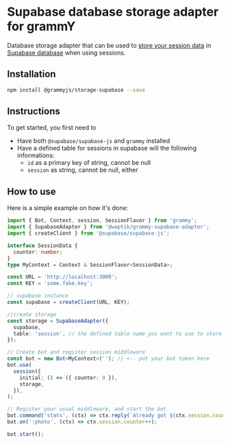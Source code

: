 # Supabase database storage adapter for grammY

Database storage adapter that can be used to [store your session data](https://grammy.dev/plugins/session.html) in [Supabase database](https://supabase.io/docs/guides/database) when using sessions.

## Installation

```bash
npm install @grammyjs/storage-supabase --save
```

## Instructions

To get started, you first need to

- Have both `@supabase/supabase-js` and `grammy` installed
- Have a defined table for sessions in supabase will the following informations:
  - `id` as a primary key of string, cannot be null
  - `session` as string, cannot be null, either

## How to use

Here is a simple example on how it's done:

```ts
import { Bot, Context, session, SessionFlavor } from 'grammy';
import { SupabaseAdapter } from '@waptik/grammy-supabase-adapter';
import { createClient } from '@supabase/supabase-js';

interface SessionData {
  counter: number;
}
type MyContext = Context & SessionFlavor<SessionData>;

const URL = 'http://localhost:3000';
const KEY = 'some.fake.key';

// supabase instance
const supabase = createClient(URL, KEY);

//create storage
const storage = SupabaseAdapter({
  supabase,
  table: 'session', // the defined table name you want to use to store your session
});

// Create bot and register session middleware
const bot = new Bot<MyContext>(''); // <-- put your bot token here
bot.use(
  session({
    initial: () => ({ counter: 0 }),
    storage,
  }),
);

// Register your usual middleware, and start the bot
bot.command('stats', (ctx) => ctx.reply(`Already got ${ctx.session.counter} photos!`));
bot.on(':photo', (ctx) => ctx.session.counter++);

bot.start();
```

